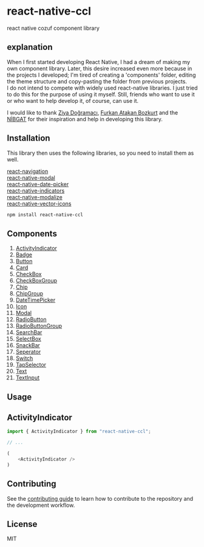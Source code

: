 # react-native-ccl

react native cozuf component library

## explanation
When I first started developing React Native, I had a dream of making my own component library. Later, this desire increased even more because in the projects I developed; I'm tired of creating a 'components' folder, editing the theme structure and copy-pasting the folder from previous projects.<br>
I do not intend to compete with widely used react-native libraries. I just tried to do this for the purpose of using it myself. Still, friends who want to use it or who want to help develop it, of course, can use it.

I would like to thank [Ziya Doğramacı](https://dogramaciziya.medium.com/), [Furkan Atakan Bozkurt](https://github.com/lfabl) and the [NİBGAT](https://github.com/nibgat) for their inspiration and help in developing this library.

## Installation
This library then uses the following libraries, so you need to install them as well.

[react-navigation](https://reactnavigation.org/docs/5.x/getting-started)<br>
[react-native-modal](https://github.com/react-native-modal/react-native-modal)<br>
[react-native-date-picker](https://github.com/henninghall/react-native-date-picker)<br>
[react-native-indicators](https://github.com/n4kz/react-native-indicators)<br>
[react-native-modalize](https://github.com/jeremybarbet/react-native-modalize)<br>
[react-native-vector-icons](https://github.com/oblador/react-native-vector-icons)<br>

```sh
npm install react-native-ccl
```

## Components

1. [ActivityIndicator](https://github.com/cozuf/react-native-ccl/tree/develop#activityindicator) <br>
2. [Badge](https://github.com/cozuf/react-native-ccl/tree/develop#badge) <br>
3. [Button](https://github.com/cozuf/react-native-ccl/tree/develop#button) <br>
4. [Card](https://github.com/cozuf/react-native-ccl/tree/develop#card) <br>
5. [CheckBox](https://github.com/cozuf/react-native-ccl/tree/develop#checkbox) <br>
6. [CheckBoxGroup](https://github.com/cozuf/react-native-ccl/tree/develop#checkboxgroup) <br>
7. [Chip](https://github.com/cozuf/react-native-ccl/tree/develop#chip) <br>
8. [ChipGroup](https://github.com/cozuf/react-native-ccl/tree/develop#chipgroup) <br>
9. [DateTimePicker](https://github.com/cozuf/react-native-ccl/tree/develop#datetimepicker) <br>
10. [Icon](https://github.com/cozuf/react-native-ccl/tree/develop#icon) <br>
11. [Modal](https://github.com/cozuf/react-native-ccl/tree/develop#modal) <br>
12. [RadioButton](https://github.com/cozuf/react-native-ccl/tree/develop#radiobutton) <br>
13. [RadioButtonGroup](https://github.com/cozuf/react-native-ccl/tree/develop#radiobuttongroup) <br>
14. [SearchBar](https://github.com/cozuf/react-native-ccl/tree/develop#searchbar) <br>
15. [SelectBox](https://github.com/cozuf/react-native-ccl/tree/develop#selectbox) <br>
16. [SnackBar](https://github.com/cozuf/react-native-ccl/tree/develop#snackbar) <br>
17. [Seperator](https://github.com/cozuf/react-native-ccl/tree/develop#seperator) <br>
18. [Switch](https://github.com/cozuf/react-native-ccl/tree/develop#switch) <br>
19. [TapSelector](https://github.com/cozuf/react-native-ccl/tree/develop#tapselector) <br>
20. [Text](https://github.com/cozuf/react-native-ccl/tree/develop#text) <br>
21. [TextInput](https://github.com/cozuf/react-native-ccl/tree/develop#textinput) <br>

## Usage

## ActivityIndicator
```js
import { ActivityIndicator } from "react-native-ccl";

// ...

(
    <ActivityIndicator />
)
```

## Contributing

See the [contributing guide](CONTRIBUTING.md) to learn how to contribute to the repository and the development workflow.

## License

MIT
